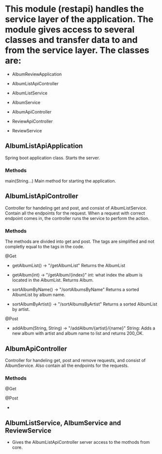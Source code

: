 # This module (restapi) handles the service layer of the application. The module gives access to several classes and transfer data to and from the service layer. The classes are:

- AlbumReviewApplication

- AlbumListApiController
- AlbumListService
  
- AlbumService
- AlbumApiController
  
- ReviewApiController
- ReviewService


## AlbumListApiApplication

Spring boot application class. Starts the server.

### Methods

main(String...) Main method for starting the application.

<!--- objectMapper() funksjonen?-->
## AlbumListApiController

Controller for handeling get and post, and consist of AlbumListService. Contain all the endpoints for the request. When a request with correct endpoint comes in, the controller runs the service to perform the action.

### Methods

The methods are divided into get and post. The tags are simplified and not completly equal to the tags in the code.

@Get

- getAlbumList() -> "/getAlbumList" Returns the AlbumList
  
- getAlbum(int) -> "/getAlbum/{index}" int: what index the album is located in the AlbumList. Returns Album.
  
- sortAlbumByName() -> "/sortAlbumsByName" Returns a sorted AlbumList by album name.

- sortAlbumByArtist() -> "/sortAlbumsByArtist" Returns a sorted AlbumList by artist.

@Post

- addAlbum(String, String) -> "/addAlbum/{artist}/{name}" String: Adds a new album with artist and album name to list and returns 200_OK.

## AlbumApiController

Controller for handeling get, post and remove requests, and consist of AlbumService. Also contain all the endpoints for the requests.

### Methods

@Get

<!-- TODO mangler getArtist() og getName og getAlbumReview og getReiewList, DISSE brukte UUID men da jeg skrev dette vet vi ikke om vi skl bruke det -->

@Post

- 


## AlbumListService, AlbumService and ReviewService

- Gives the AlbumListApiController server access to the mothods from core.
  
